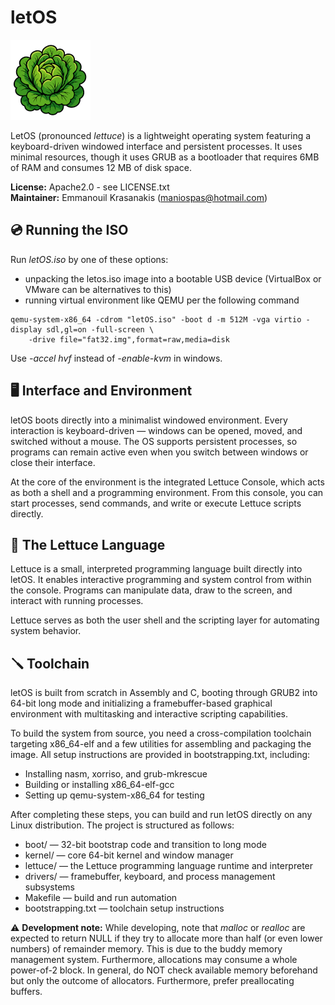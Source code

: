 # letOS

![lettuce logo](disk/logo.bmp)

LetOS (pronounced *lettuce*) is a lightweight operating system featuring a keyboard-driven windowed interface and persistent processes. It uses minimal resources, though it uses GRUB as a bootloader that requires 6MB of RAM and consumes 12 MB of disk space.

**License:** Apache2.0 - see LICENSE.txt<br>
**Maintainer:** Emmanouil Krasanakis (maniospas@hotmail.com)

## 💿 Running the ISO

Run *letOS.iso* by one of these options:
- unpacking the letos.iso image into a bootable USB device (VirtualBox or VMware can be alternatives to this)
- running virtual environment like QEMU per the following command

```
qemu-system-x86_64 -cdrom "letOS.iso" -boot d -m 512M -vga virtio -display sdl,gl=on -full-screen \
    -drive file="fat32.img",format=raw,media=disk 
```

Use *-accel hvf* instead of *-enable-kvm* in windows.


## 🖥️ Interface and Environment

letOS boots directly into a minimalist windowed environment.
Every interaction is keyboard-driven — windows can be opened, moved, and switched without a mouse.
The OS supports persistent processes, so programs can remain active even when you switch between windows or close their interface.

At the core of the environment is the integrated Lettuce Console, which acts as both a shell and a programming environment.
From this console, you can start processes, send commands, and write or execute Lettuce scripts directly.

## 🥬 The Lettuce Language

Lettuce is a small, interpreted programming language built directly into letOS.
It enables interactive programming and system control from within the console.
Programs can manipulate data, draw to the screen, and interact with running processes.

Lettuce serves as both the user shell and the scripting layer for automating system behavior.

## 🪛 Toolchain

letOS is built from scratch in Assembly and C, booting through GRUB2 into 64-bit long mode and initializing a framebuffer-based graphical environment with multitasking and interactive scripting capabilities.

To build the system from source, you need a cross-compilation toolchain targeting x86_64-elf and a few utilities for assembling and packaging the image. All setup instructions are provided in bootstrapping.txt, including:

- Installing nasm, xorriso, and grub-mkrescue
- Building or installing x86_64-elf-gcc
- Setting up qemu-system-x86_64 for testing

After completing these steps, you can build and run letOS directly on any Linux distribution. The project is structured as follows:

- boot/ — 32-bit bootstrap code and transition to long mode
- kernel/ — core 64-bit kernel and window manager
- lettuce/ — the Lettuce programming language runtime and interpreter
- drivers/ — framebuffer, keyboard, and process management subsystems
- Makefile — build and run automation
- bootstrapping.txt — toolchain setup instructions

⚠️ **Development note:** While developing, note that *malloc* or *realloc* are expected to return NULL if they try to allocate more than half (or even lower numbers) of remainder memory. This is due to the buddy memory management system. Furthermore, allocations may consume a whole power-of-2 block. In general, do NOT check available memory beforehand but only the outcome of allocators. Furthermore, prefer preallocating buffers.
